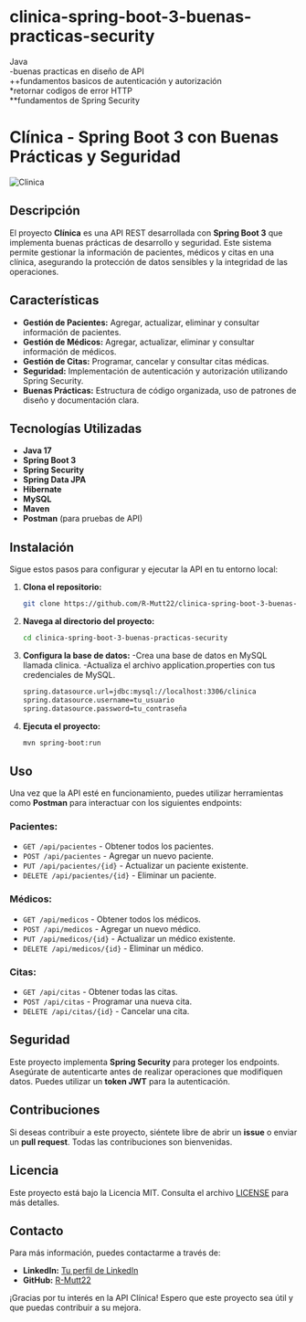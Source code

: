 # clinica-spring-boot-3-buenas-practicas-security

Java  
-buenas practicas en diseño de API  
++fundamentos basicos de autenticación y autorización  
*retornar codigos de error HTTP  
**fundamentos de Spring Security

# Clínica - Spring Boot 3 con Buenas Prácticas y Seguridad

![Clinica](https://via.placeholder.com/800x200.png?text=Clinica+API) <!-- Puedes reemplazar esta URL con una imagen relevante -->

## Descripción

El proyecto **Clínica** es una API REST desarrollada con **Spring Boot 3** que implementa buenas prácticas de desarrollo y seguridad. Este sistema permite gestionar la información de pacientes, médicos y citas en una clínica, asegurando la protección de datos sensibles y la integridad de las operaciones.

## Características

- **Gestión de Pacientes:** Agregar, actualizar, eliminar y consultar información de pacientes.
- **Gestión de Médicos:** Agregar, actualizar, eliminar y consultar información de médicos.
- **Gestión de Citas:** Programar, cancelar y consultar citas médicas.
- **Seguridad:** Implementación de autenticación y autorización utilizando Spring Security.
- **Buenas Prácticas:** Estructura de código organizada, uso de patrones de diseño y documentación clara.

## Tecnologías Utilizadas

- **Java 17**
- **Spring Boot 3**
- **Spring Security**
- **Spring Data JPA**
- **Hibernate**
- **MySQL**
- **Maven**
- **Postman** (para pruebas de API)

## Instalación

Sigue estos pasos para configurar y ejecutar la API en tu entorno local:

1. **Clona el repositorio:**

   ```bash
   git clone https://github.com/R-Mutt22/clinica-spring-boot-3-buenas-practicas-security.git

2. **Navega al directorio del proyecto:**

      ```bash
   cd clinica-spring-boot-3-buenas-practicas-security

3. **Configura la base de datos:**
-Crea una base de datos en MySQL llamada clinica.
-Actualiza el archivo application.properties con tus credenciales de MySQL.

   ```bash
   spring.datasource.url=jdbc:mysql://localhost:3306/clinica
   spring.datasource.username=tu_usuario
   spring.datasource.password=tu_contraseña
   ```

4. **Ejecuta el proyecto:**

   ```bash
   mvn spring-boot:run

## Uso

Una vez que la API esté en funcionamiento, puedes utilizar herramientas como **Postman** para interactuar con los siguientes endpoints:

### Pacientes:
- `GET /api/pacientes` - Obtener todos los pacientes.
- `POST /api/pacientes` - Agregar un nuevo paciente.
- `PUT /api/pacientes/{id}` - Actualizar un paciente existente.
- `DELETE /api/pacientes/{id}` - Eliminar un paciente.

### Médicos:
- `GET /api/medicos` - Obtener todos los médicos.
- `POST /api/medicos` - Agregar un nuevo médico.
- `PUT /api/medicos/{id}` - Actualizar un médico existente.
- `DELETE /api/medicos/{id}` - Eliminar un médico.

### Citas:
- `GET /api/citas` - Obtener todas las citas.
- `POST /api/citas` - Programar una nueva cita.
- `DELETE /api/citas/{id}` - Cancelar una cita.

## Seguridad

Este proyecto implementa **Spring Security** para proteger los endpoints. Asegúrate de autenticarte antes de realizar operaciones que modifiquen datos. Puedes utilizar un **token JWT** para la autenticación.

## Contribuciones

Si deseas contribuir a este proyecto, siéntete libre de abrir un **issue** o enviar un **pull request**. Todas las contribuciones son bienvenidas.

## Licencia

Este proyecto está bajo la Licencia MIT. Consulta el archivo [LICENSE](LICENSE) para más detalles.

## Contacto

Para más información, puedes contactarme a través de:

- **LinkedIn:** [Tu perfil de LinkedIn](https://www.linkedin.com/in/matiaszelarayan22/)
- **GitHub:** [R-Mutt22](https://github.com/R-Mutt22)

¡Gracias por tu interés en la API Clínica! Espero que este proyecto sea útil y que puedas contribuir a su mejora.
